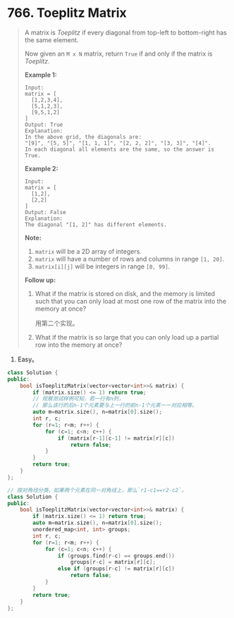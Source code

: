 # 766. Toeplitz Matrix

> A matrix is *Toeplitz* if every diagonal from top-left to bottom-right has the same element.
>
> Now given an `M x N` matrix, return `True` if and only if the matrix is *Toeplitz*.
>  
>
> **Example 1:**
>
> ```
> Input:
> matrix = [
>   [1,2,3,4],
>   [5,1,2,3],
>   [9,5,1,2]
> ]
> Output: True
> Explanation:
> In the above grid, the diagonals are:
> "[9]", "[5, 5]", "[1, 1, 1]", "[2, 2, 2]", "[3, 3]", "[4]".
> In each diagonal all elements are the same, so the answer is True.
> ```
>
> **Example 2:**
>
> ```
> Input:
> matrix = [
>   [1,2],
>   [2,2]
> ]
> Output: False
> Explanation:
> The diagonal "[1, 2]" has different elements.
> ```
>
>
> **Note:**
>
> 1. `matrix` will be a 2D array of integers.
> 2. `matrix` will have a number of rows and columns in range `[1, 20]`.
> 3. `matrix[i][j]` will be integers in range `[0, 99]`.
>
>
> **Follow up:**
>
> 1. What if the matrix is stored on disk, and the memory is limited such that you can only load at most one row of the matrix into the memory at once?
>
>    用第二个实现。
>
> 2. What if the matrix is so large that you can only load up a partial row into the memory at once?

1. Easy。

```cpp
class Solution {
public:
    bool isToeplitzMatrix(vector<vector<int>>& matrix) {
        if (matrix.size() <= 1) return true;
        // 观察测试样例可知，若一行有n列，
        // 那么该行的后n-1个元素要与上一行的前n-1个元素一一对应相等。
        auto m=matrix.size(), n=matrix[0].size();
        int r, c;
        for (r=1; r<m; r++) {
            for (c=1; c<n; c++) {
                if (matrix[r-1][c-1] != matrix[r][c])
                    return false;
            }
        }
        return true;
    }
};
```

```cpp
// 按对角线分类，如果两个元素在同一对角线上，那么`r1-c1==r2-c2`。
class Solution {
public:
    bool isToeplitzMatrix(vector<vector<int>>& matrix) {
        if (matrix.size() <= 1) return true;
        auto m=matrix.size(), n=matrix[0].size();
        unordered_map<int, int> groups;
        int r, c;
        for (r=1; r<m; r++) {
            for (c=1; c<n; c++) {
                if (groups.find(r-c) == groups.end())
                    groups[r-c] = matrix[r][c];
                else if (groups[r-c] != matrix[r][c])
                    return false;
            }
        }
        return true;
    }
};
```

